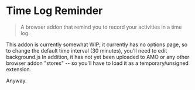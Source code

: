 Time Log Reminder
=================
> A browser addon that remind you to record your activities in a time log.

This addon is currently somewhat WIP; it currently has no options page, so to change the default time interval (30 minutes), you'll need to edit background.js
In addition, it has not yet been uploaded to AMO or any other browser addon "stores" -- so you'll have to load it as a temporary/unsigned extension. 

Anyway.
